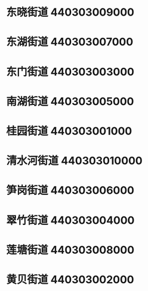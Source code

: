# 东晓街道 440303009000
# 东湖街道 440303007000
# 东门街道 440303003000
# 南湖街道 440303005000
# 桂园街道 440303001000
# 清水河街道 440303010000
# 笋岗街道 440303006000
# 翠竹街道 440303004000
# 莲塘街道 440303008000
# 黄贝街道 440303002000
